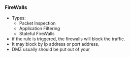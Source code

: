 ### FireWalls

  - Types:
    - Packet Inspection
    - Application Filtering
    - Stateful FireWalls
  - if the rule is triggered, the firewalls will block the traffic.
  - It may block by Ip address or port address.
  - DMZ usually should be put out of your 
